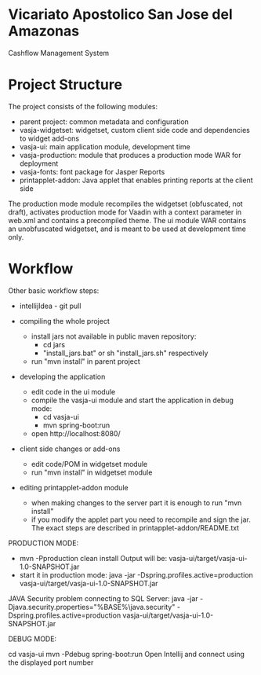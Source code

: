 Vicariato Apostolico San Jose del Amazonas
==============
Cashflow Management System


Project Structure
=================

The project consists of the following modules:

- parent project: common metadata and configuration
- vasja-widgetset: widgetset, custom client side code and dependencies to widget add-ons
- vasja-ui: main application module, development time
- vasja-production: module that produces a production mode WAR for deployment
- vasja-fonts: font package for Jasper Reports
- printapplet-addon: Java applet that enables printing reports at the client side

The production mode module recompiles the widgetset (obfuscated, not draft), activates production mode for Vaadin with a context parameter in web.xml and contains a precompiled theme. The ui module WAR contains an unobfuscated widgetset, and is meant to be used at development time only.

Workflow
========

Other basic workflow steps:
- intellijIdea - git pull

- compiling the whole project
  - install jars not available in public maven repository:
    - cd jars
    - "install_jars.bat" or sh "install_jars.sh" respectively
  - run "mvn install" in parent project
- developing the application
  - edit code in the ui module
  - compile the vasja-ui module and start the application in debug mode:
    - cd vasja-ui
    - mvn spring-boot:run
  - open http://localhost:8080/
- client side changes or add-ons
  - edit code/POM in widgetset module
  - run "mvn install" in widgetset module
- editing printapplet-addon module
  - when making changes to the server part it is enough to run "mvn install"
  - if you modify the applet part you need to recompile and sign the jar. The exact steps are described in printapplet-addon/README.txt

PRODUCTION MODE:
- mvn -Pproduction clean install
Output will be:
vasja-ui/target/vasja-ui-1.0-SNAPSHOT.jar
- start it in production mode:
java -jar -Dspring.profiles.active=production vasja-ui/target/vasja-ui-1.0-SNAPSHOT.jar

JAVA Security problem connecting to SQL Server:
java -jar -Djava.security.properties="%BASE%\java.security" -Dspring.profiles.active=production vasja-ui/target/vasja-ui-1.0-SNAPSHOT.jar

DEBUG MODE:

cd vasja-ui
mvn -Pdebug spring-boot:run
Open Intellij and connect using the displayed port number
